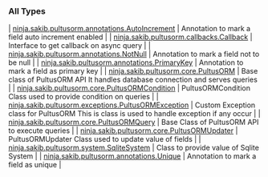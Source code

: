 

### All Types

| [ninja.sakib.pultusorm.annotations.AutoIncrement](../ninja.sakib.pultusorm.annotations/-auto-increment/index.md) | Annotation to mark a field auto increment enabled |
| [ninja.sakib.pultusorm.callbacks.Callback](../ninja.sakib.pultusorm.callbacks/-callback/index.md) | Interface to get callback on async query |
| [ninja.sakib.pultusorm.annotations.NotNull](../ninja.sakib.pultusorm.annotations/-not-null/index.md) | Annotation to mark a field not to be null |
| [ninja.sakib.pultusorm.annotations.PrimaryKey](../ninja.sakib.pultusorm.annotations/-primary-key/index.md) | Annotation to mark a field as primary key |
| [ninja.sakib.pultusorm.core.PultusORM](../ninja.sakib.pultusorm.core/-pultus-o-r-m/index.md) | Base class of PultusORM API
It handles database connection
and serves queries |
| [ninja.sakib.pultusorm.core.PultusORMCondition](../ninja.sakib.pultusorm.core/-pultus-o-r-m-condition/index.md) | PultusORMCondition
Class used to provide condition on queries |
| [ninja.sakib.pultusorm.exceptions.PultusORMException](../ninja.sakib.pultusorm.exceptions/-pultus-o-r-m-exception/index.md) | Custom Exception class for PultusORM
This is class is used to handle exception
if any occur |
| [ninja.sakib.pultusorm.core.PultusORMQuery](../ninja.sakib.pultusorm.core/-pultus-o-r-m-query/index.md) | Base Class of PultusORM API
to execute queries |
| [ninja.sakib.pultusorm.core.PultusORMUpdater](../ninja.sakib.pultusorm.core/-pultus-o-r-m-updater/index.md) | PultusORMUpdater
Class used to update value of fields |
| [ninja.sakib.pultusorm.system.SqliteSystem](../ninja.sakib.pultusorm.system/-sqlite-system/index.md) | Class to provide value of Sqlite System |
| [ninja.sakib.pultusorm.annotations.Unique](../ninja.sakib.pultusorm.annotations/-unique/index.md) | Annotation to mark a field as unique |

